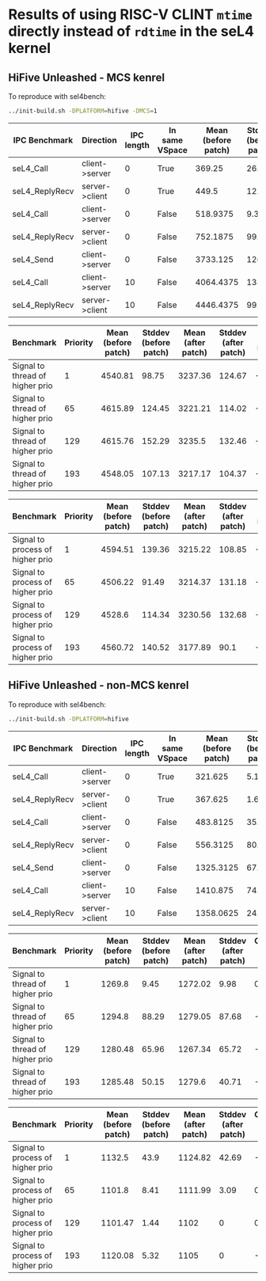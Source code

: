 # Results of using RISC-V CLINT `mtime` directly instead of `rdtime` in the seL4 kernel

## HiFive Unleashed - MCS kenrel

To reproduce with sel4bench:
```sh
../init-build.sh -DPLATFORM=hifive -DMCS=1
```

|IPC Benchmark|Direction|IPC length|In same VSpace|Mean (before patch)|Stddev (before patch)|Mean (after patch)|Stddev (after patch)|Change in mean|
|-------------|---------|----------|--------------|-------------------|---------------------|-----------------|--------------------|------|
|seL4_Call|client->server|0|True|369.25|26.61|367.375|23.92|-0.51%|
|seL4_ReplyRecv|server->client|0|True|449.5|12.29|447.5625|9.14|-0.43%|
|seL4_Call|client->server|0|False|518.9375|9.35|518.75|8.17|-0.04%|
|seL4_ReplyRecv|server->client|0|False|752.1875|99.58|643.625|103.97|-16.87%|
|seL4_Send|client->server|0|False|3733.125|126.36|3211.1875|128.94|-16.25%|
|seL4_Call|client->server|10|False|4064.4375|133.91|3558.3125|132.92|-14.22%|
|seL4_ReplyRecv|server->client|10|False|4446.4375|99.65|3609.3125|115.91|-23.19%|


|Benchmark|Priority|Mean (before patch)|Stddev (before patch)|Mean (after patch)|Stddev (after patch)|Change in mean|
|---------|--------|-------------------|---------------------|------------------|--------------------|--------------|
|Signal to thread of higher prio|1|4540.81|98.75|3237.36|124.67|-40.26%|
|Signal to thread of higher prio|65|4615.89|124.45|3221.21|114.02|-43.3%|
|Signal to thread of higher prio|129|4615.76|152.29|3235.5|132.46|-42.66%|
|Signal to thread of higher prio|193|4548.05|107.13|3217.17|104.37|-41.37%|


|Benchmark|Priority|Mean (before patch)|Stddev (before patch)|Mean (after patch)|Stddev (after patch)|Change in mean|
|---------|--------|-------------------|---------------------|------------------|--------------------|--------------|
|Signal to process of higher prio|1|4594.51|139.36|3215.22|108.85|-42.9%|
|Signal to process of higher prio|65|4506.22|91.49|3214.37|131.18|-40.19%|
|Signal to process of higher prio|129|4528.6|114.34|3230.56|132.68|-40.18%|
|Signal to process of higher prio|193|4560.72|140.52|3177.89|90.1|-43.51%|



## HiFive Unleashed - non-MCS kenrel

To reproduce with sel4bench:
```sh
../init-build.sh -DPLATFORM=hifive
```

|IPC Benchmark|Direction|IPC length|In same VSpace|Mean (before patch)|Stddev (before patch)|Mean (after patch)|Stddev (after patch)|Change in mean|
|-------------|---------|----------|--------------|-------------------|---------------------|-----------------|--------------------|------|
|seL4_Call|client->server|0|True|321.625|5.1|319.1875|2.86|-0.76%|
|seL4_ReplyRecv|server->client|0|True|367.625|1.63|366.875|2.07|-0.2%|
|seL4_Call|client->server|0|False|483.8125|35.31|489.1875|46.04|1.1%|
|seL4_ReplyRecv|server->client|0|False|556.3125|80.07|527.6875|12.74|-5.42%|
|seL4_Send|client->server|0|False|1325.3125|67.12|1290.875|10.79|-2.67%|
|seL4_Call|client->server|10|False|1410.875|74.69|1442.1875|86.73|2.17%|
|seL4_ReplyRecv|server->client|10|False|1358.0625|24.56|1370.625|61.34|0.92%|


|Benchmark|Priority|Mean (before patch)|Stddev (before patch)|Mean (after patch)|Stddev (after patch)|Change in mean|
|---------|--------|-------------------|---------------------|------------------|--------------------|--------------|
|Signal to thread of higher prio|1|1269.8|9.45|1272.02|9.98|0.17%|
|Signal to thread of higher prio|65|1294.8|88.29|1279.05|87.68|-1.23%|
|Signal to thread of higher prio|129|1280.48|65.96|1267.34|65.72|-1.04%|
|Signal to thread of higher prio|193|1285.48|50.15|1279.6|40.71|-0.46%|


|Benchmark|Priority|Mean (before patch)|Stddev (before patch)|Mean (after patch)|Stddev (after patch)|Change in mean|
|---------|--------|-------------------|---------------------|------------------|--------------------|--------------|
|Signal to process of higher prio|1|1132.5|43.9|1124.82|42.69|-0.68%|
|Signal to process of higher prio|65|1101.8|8.41|1111.99|3.09|0.92%|
|Signal to process of higher prio|129|1101.47|1.44|1102|0|0.05%|
|Signal to process of higher prio|193|1120.08|5.32|1105|0|-1.36%|

